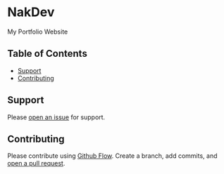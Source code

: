 # NakDev

My Portfolio Website

## Table of Contents

- [Support](#support)
- [Contributing](#contributing)

## Support

Please [open an issue](https://github.com/nak1411/nakweather/issues/new) for support.

## Contributing

Please contribute using [Github Flow](https://guides.github.com/introduction/flow/). Create a branch, add commits, and [open a pull request](https://github.com/nak1411/nakweather/compare/).
